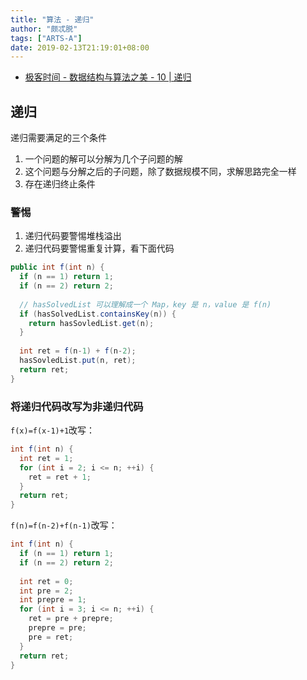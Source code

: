 ```yaml
---
title: "算法 - 递归"
author: "颇忒脱"
tags: ["ARTS-A"]
date: 2019-02-13T21:19:01+08:00
---
```


<!--more-->

* [极客时间 - 数据结构与算法之美 - 10 | 递归][1]

## 递归

递归需要满足的三个条件

1. 一个问题的解可以分解为几个子问题的解
2. 这个问题与分解之后的子问题，除了数据规模不同，求解思路完全一样
3. 存在递归终止条件


### 警惕

1. 递归代码要警惕堆栈溢出
2. 递归代码要警惕重复计算，看下面代码

```java
public int f(int n) {
  if (n == 1) return 1;
  if (n == 2) return 2;
  
  // hasSolvedList 可以理解成一个 Map，key 是 n，value 是 f(n)
  if (hasSolvedList.containsKey(n)) {
    return hasSovledList.get(n);
  }
  
  int ret = f(n-1) + f(n-2);
  hasSovledList.put(n, ret);
  return ret;
}
```

### 将递归代码改写为非递归代码

`f(x)=f(x-1)+1`改写：

```java
int f(int n) {
  int ret = 1;
  for (int i = 2; i <= n; ++i) {
    ret = ret + 1;
  }
  return ret;
}
```

`f(n)=f(n-2)+f(n-1)`改写：

```java
int f(int n) {
  if (n == 1) return 1;
  if (n == 2) return 2;
  
  int ret = 0;
  int pre = 2;
  int prepre = 1;
  for (int i = 3; i <= n; ++i) {
    ret = pre + prepre;
    prepre = pre;
    pre = ret;
  }
  return ret;
}
```

[1]: https://time.geekbang.org/column/article/41440
